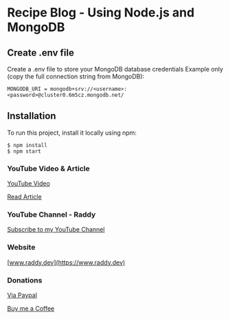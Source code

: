# Recipe Blog - Using Node.js and MongoDB

## Create .env file
Create a .env file to store your MongoDB database credentials
Example only (copy the full connection string from MongoDB):
```
MONGODB_URI = mongodb+srv://<username>:<password>@cluster0.6m5cz.mongodb.net/
```

## Installation
To run this project, install it locally using npm:

```
$ npm install
$ npm start
```


### YouTube Video & Article

[YouTube Video](https://youtu.be/OEdPH4fV7vY)

[Read Article](https://raddy.dev/blog/how-to-build-a-recipe-blog-using-node-js-and-mongodb-express-ejs-mongoose-crud/)

### YouTube Channel - Raddy

[Subscribe to my YouTube Channel](https://www.youtube.com/channel/UCvXscyQ0cLzPZeNOeXI45Sw?sub_confirmation=1)

### Website
[www.raddy.dev](https://www.raddy.dev)

### Donations
[Via Paypal](https://www.paypal.com/donate/?hosted_button_id=YUH7JRDUN5QEY)

[Buy me a Coffee](https://www.buymeacoffee.com/RaddyTheBrand)
